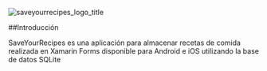 ![saveyourrecipes_logo_title](https://user-images.githubusercontent.com/49475382/173410764-53137571-055b-4a6f-b83b-2747796ab317.png)

##Introducción

SaveYourRecipes es una aplicación para almacenar recetas de comida realizada en Xamarin Forms disponible para Android e iOS utilizando la base de datos SQLite
